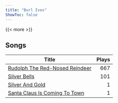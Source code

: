 ```yaml
---
title: "Burl Ives"
ShowToc: false
---
```


{{< more >}}

## Songs
Title | Plays 
----- | -----: 
[Rudolph The Red-Nosed Reindeer](/songs/rudolph-the-red-nosed-reindeer) | 667
[Silver Bells](/songs/silver-bells) | 101
[Silver And Gold](/songs/silver-and-gold) | 1
[Santa Claus Is Coming To Town](/songs/santa-claus-is-coming-to-town) | 1

